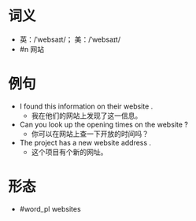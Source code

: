 # 词义
- 英：/ˈwebsaɪt/； 美：/ˈwebsaɪt/
- #n 网站
# 例句
- I found this information on their website .
	- 我在他们的网站上发现了这一信息。
- Can you look up the opening times on the website ?
	- 你可以在网站上查一下开放的时间吗？
- The project has a new website address .
	- 这个项目有个新的网址。
# 形态
- #word_pl websites
